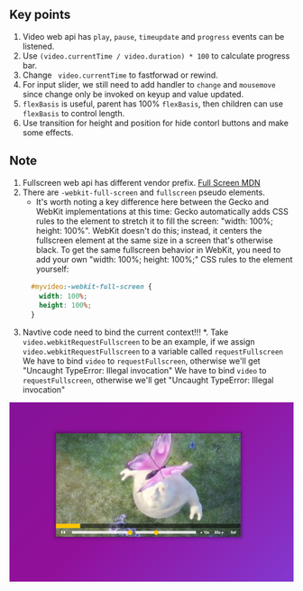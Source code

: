 ## Key points
1. Video web api has `play`, `pause`, `timeupdate` and `progress` events can be listened.
2. Use `(video.currentTime / video.duration) * 100` to calculate progress bar.
3. Change ` video.currentTime` to fastforwad or rewind.
4. For input slider, we still need to add handler to `change` and `mousemove` since change only be invoked on keyup and value updated.
5. `flexBasis` is useful, parent has 100% `flexBasis`, then children can use `flexBasis` to control length.
6. Use transition for height and position for hide contorl buttons and make some effects.

## Note
1. Fullscreen web api has different vendor prefix. [Full Screen MDN](https://developer.mozilla.org/en-US/docs/Web/API/Fullscreen_API)
2. There are `-webkit-full-screen` and `fullscreen` pseudo elements.
    * It's worth noting a key difference here between the Gecko and WebKit implementations at this time: Gecko automatically adds CSS rules to the element to stretch it to fill the screen: "width: 100%; height: 100%". WebKit doesn't do this; instead, it centers the fullscreen element at the same size in a screen that's otherwise black. To get the same fullscreen behavior in WebKit, you need to add your own "width: 100%; height: 100%;" CSS rules to the element yourself:
    ```css
      #myvideo:-webkit-full-screen {
        width: 100%;
        height: 100%;
      }
    ```
3. Navtive code need to bind the current context!!!
  *. Take `video.webkitRequestFullscreen` to be an example, if we assign `video.webkitRequestFullscreen` to a variable called `requestFullscreen`
  We have to bind `video` to `requestFullscreen`, otherwise we'll get "Uncaught TypeError: Illegal invocation"
We have to bind `video` to `requestFullscreen`, otherwise we'll get "Uncaught TypeError: Illegal invocation"

![Screenshot](./screenshot.png)
